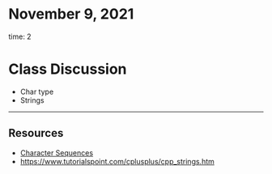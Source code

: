# November 9, 2021
time: 2

# Class Discussion
- Char type
- Strings

---
## Resources
- [Character Sequences](https://www.cplusplus.com/doc/tutorial/ntcs/)
- https://www.tutorialspoint.com/cplusplus/cpp_strings.htm
